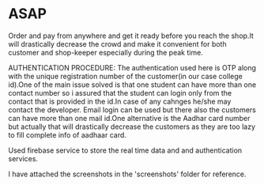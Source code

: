 # ASAP
Order and pay from anywhere and get it ready before you reach the shop.It will drastically decrease the crowd and make it convenient for both customer and shop-keeper especially during the peak time.

AUTHENTICATION PROCEDURE:
The authentication used here is OTP along with the unique registration number of the customer(in our case college id).One of the main issue solved is that one student can have more than one contact number so i assured that the student can login only from the contact that is provided in the id.In case of any cahnges he/she may contact the developer.
Email login can be used but there also the customers can have more than one mail id.One alternative is the Aadhar card number but actually that will drastically decrease the customers as they are too lazy to fill complete info of aadhaar card.

Used firebase service to store the real time data and and authentication services.

I have attached the screenshots in the 'screenshots' folder for reference.
